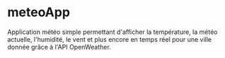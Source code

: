 # meteoApp
Application météo simple permettant d'afficher la température, la météo actuelle, l'humidité, le vent et plus encore en temps réel pour une ville donnée grâce à l'API OpenWeather.
